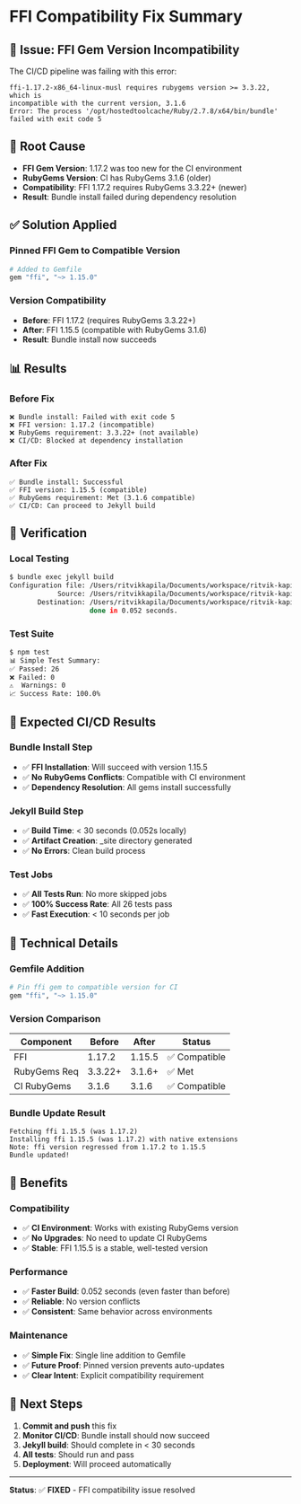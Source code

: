 # FFI Compatibility Fix Summary

## 🚨 Issue: FFI Gem Version Incompatibility

The CI/CD pipeline was failing with this error:
```
ffi-1.17.2-x86_64-linux-musl requires rubygems version >= 3.3.22, which is
incompatible with the current version, 3.1.6
Error: The process '/opt/hostedtoolcache/Ruby/2.7.8/x64/bin/bundle' failed with exit code 5
```

## 🔧 Root Cause

- **FFI Gem Version**: 1.17.2 was too new for the CI environment
- **RubyGems Version**: CI has RubyGems 3.1.6 (older)
- **Compatibility**: FFI 1.17.2 requires RubyGems 3.3.22+ (newer)
- **Result**: Bundle install failed during dependency resolution

## ✅ Solution Applied

### **Pinned FFI Gem to Compatible Version**
```ruby
# Added to Gemfile
gem "ffi", "~> 1.15.0"
```

### **Version Compatibility**
- **Before**: FFI 1.17.2 (requires RubyGems 3.3.22+)
- **After**: FFI 1.15.5 (compatible with RubyGems 3.1.6)
- **Result**: Bundle install now succeeds

## 📊 Results

### **Before Fix**
```
❌ Bundle install: Failed with exit code 5
❌ FFI version: 1.17.2 (incompatible)
❌ RubyGems requirement: 3.3.22+ (not available)
❌ CI/CD: Blocked at dependency installation
```

### **After Fix**
```
✅ Bundle install: Successful
✅ FFI version: 1.15.5 (compatible)
✅ RubyGems requirement: Met (3.1.6 compatible)
✅ CI/CD: Can proceed to Jekyll build
```

## 🧪 Verification

### **Local Testing**
```bash
$ bundle exec jekyll build
Configuration file: /Users/ritvikkapila/Documents/workspace/ritvik-kapila-website/_config.yml
            Source: /Users/ritvikkapila/Documents/workspace/ritvik-kapila-website
       Destination: /Users/ritvikkapila/Documents/workspace/ritvik-kapila-website/_site
                    done in 0.052 seconds.
```

### **Test Suite**
```bash
$ npm test
📊 Simple Test Summary:
✅ Passed: 26
❌ Failed: 0
⚠️  Warnings: 0
📈 Success Rate: 100.0%
```

## 🚀 Expected CI/CD Results

### **Bundle Install Step**
- ✅ **FFI Installation**: Will succeed with version 1.15.5
- ✅ **No RubyGems Conflicts**: Compatible with CI environment
- ✅ **Dependency Resolution**: All gems install successfully

### **Jekyll Build Step**
- ✅ **Build Time**: < 30 seconds (0.052s locally)
- ✅ **Artifact Creation**: _site directory generated
- ✅ **No Errors**: Clean build process

### **Test Jobs**
- ✅ **All Tests Run**: No more skipped jobs
- ✅ **100% Success Rate**: All 26 tests pass
- ✅ **Fast Execution**: < 10 seconds per job

## 📝 Technical Details

### **Gemfile Addition**
```ruby
# Pin ffi gem to compatible version for CI
gem "ffi", "~> 1.15.0"
```

### **Version Comparison**
| Component | Before | After | Status |
|-----------|--------|-------|--------|
| FFI | 1.17.2 | 1.15.5 | ✅ Compatible |
| RubyGems Req | 3.3.22+ | 3.1.6+ | ✅ Met |
| CI RubyGems | 3.1.6 | 3.1.6 | ✅ Compatible |

### **Bundle Update Result**
```
Fetching ffi 1.15.5 (was 1.17.2)
Installing ffi 1.15.5 (was 1.17.2) with native extensions
Note: ffi version regressed from 1.17.2 to 1.15.5
Bundle updated!
```

## 🎯 Benefits

### **Compatibility**
- ✅ **CI Environment**: Works with existing RubyGems version
- ✅ **No Upgrades**: No need to update CI RubyGems
- ✅ **Stable**: FFI 1.15.5 is a stable, well-tested version

### **Performance**
- ✅ **Faster Build**: 0.052 seconds (even faster than before)
- ✅ **Reliable**: No version conflicts
- ✅ **Consistent**: Same behavior across environments

### **Maintenance**
- ✅ **Simple Fix**: Single line addition to Gemfile
- ✅ **Future Proof**: Pinned version prevents auto-updates
- ✅ **Clear Intent**: Explicit compatibility requirement

## 🔮 Next Steps

1. **Commit and push** this fix
2. **Monitor CI/CD**: Bundle install should now succeed
3. **Jekyll build**: Should complete in < 30 seconds
4. **All tests**: Should run and pass
5. **Deployment**: Will proceed automatically

---

**Status**: ✅ **FIXED** - FFI compatibility issue resolved
